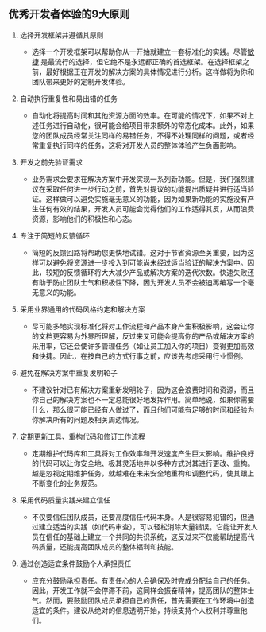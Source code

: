 ## 优秀开发者体验的9大原则

1. 选择开发框架并遵循其原则

   - 选择一个开发框架可以帮助你从一开始就建立一套标准化的实践。尽管[敏捷](https://agilemanifesto.org/) 是最流行的选择，但它绝不是永远都正确的首选框架。在选择框架之前，最好根据正在开发的解决方案的具体情况进行分析。这样做将为你和团队带来更好的定制开发体验。

2. 自动执行重复性和易出错的任务

   - 自动化将提高时间和其他资源方面的效率。在可能的情况下，如果不对上述任务进行自动化，很可能会给项目带来额外的常态化成本。此外，如果您的团队成员经常关注同样的易错任务，不得不处理同样的问题，或者经常重复执行同样的任务，这将对开发人员的整体体验产生负面影响。

3. 开发之前先验证需求

   - 业务需求会要求在解决方案中开发实现一系列新功能。但是，我们强烈建议在采取任何进一步行动之前，首先对提议的功能提出质疑并进行适当验证。这样做可以避免实施毫无意义的功能，因为如果新功能的实施没有产生任何有效的结果，开发人员可能会觉得他们的工作适得其反，从而浪费资源，影响他们的积极性和心态。

4. 专注于简短的反馈循环

   - 简短的反馈回路将帮助您更快地试错。这对于节省资源至关重要，因为这样可以避免将资源进一步投入到可能尚未经过适当验证的解决方案中。因此，较短的反馈循环将大大减少产品或解决方案的迭代次数。快速失败还有助于防止团队士气和积极性下降，因为开发人员不会被迫再编写一个毫无意义的功能。

5. 采用业界通用的代码风格约定和解决方案

   - 尽可能多地实现标准化将对工作流程和产品本身产生积极影响，这会让你的文档更容易为外界所理解，反过来又可能会提高你的产品或解决方案的采用率，它还会使许多管理任务（如让员工加入你的项目）变得更加高效和快捷。因此，在按自己的方式行事之前，应该先考虑采用行业惯例。

6. 避免在解决方案中重复发明轮子

   - 不建议针对已有解决方案重新发明轮子，因为这会浪费时间和资源，而且你自己的解决方案也不一定总能很好地发挥作用。简单地说，如果你需要什么，那么很可能已经有人做过了，而且他们可能有足够的时间和经验为你解决所有的问题及相关周边情况。

7. 定期更新工具、重构代码和修订工作流程

   - 定期维护代码库和工具将对工作效率和开发速度产生巨大影响。维护良好的代码可以让你安全地、极其灵活地并以多种方式对其进行更改、重构。越是忽视定期维护任务，就越难在未来安全地重构和调整代码，使其跟上不断变化的业务规范。

8. 采用代码质量实践来建立信任

   - 不仅要信任团队成员，还要高度信任代码本身。人是很容易犯错的，但通过建立适当的实践（如代码审查），可以轻松消除大量错误。它能让开发人员在信任的基础上建立一个共同的共识系统，这反过来不仅能帮助提高代码质量，还能提高团队成员的整体福利和技能。

9. 通过创造适宜条件鼓励个人承担责任

   - 应充分鼓励承担责任。有责任心的人会确保及时完成分配给自己的任务。因此，开发工作就不会停滞不前，这同样会振奋精神，提高团队的整体士气。然而，要鼓励团队成员承担自己的责任，首先需要在工作环境中创造适宜的条件。建议从绝对的信息透明开始，持续支持个人权利并尊重他们。
